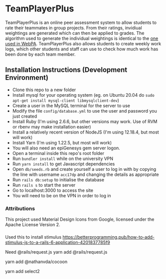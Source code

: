 # TeamPlayerPlus
TeamPlayerPlus is an online peer assessment system to allow students to rate their teammates in group projects. From their ratings, invidiual weightings are generated which can then be applied to grades. The algorithm used to generate the individual weightings is identical to the [one used in WebPA](http://webpaproject.com/webpa_wiki/index.php/The_Scoring_Algorithm). TeamPlayerPlus also allows students to create weekly work logs, which other students and staff can use to check how much work has been done by each team member.

## Installation Instructions (Development Environment)
- Clone this repo to a new folder
- Install mysql for your operating system (eg. on Ubuntu 20.04 do `sudo apt-get install mysql-client libmysqlclient-dev`)
- Create a user in the MySQL terminal for the server to use
- Modify the file `config/database.yml` to use the user and password you just created
- Install Ruby (I'm using 2.6.6, but other versions may work. Use of RVM or rbenv may make installation easier)
- Install a relatively recent version of NodeJS (I'm using 12.18.4, but most will work)
- Install Yarn (I'm using 1.22.5, but most will work)
- You will also need an epiGenesys gem server logon.
- Open a terminal inside this repo's root folder
- Run `bundler install` while on the university VPN
- Run `yarn install` to get Javascript dependencies
- Open `db/seeds.rb` and create yourself a user to log in with by copying the line with username `acc17dp` and changing the details as appropriate
- Run `rails db:setup` to initialise the database
- Run `rails s` to start the server
- Go to localhost:3000 to access the site
- You will need to be on the VPN in order to log in

### Attributions
This project used Material Design Icons from Google, licensed under the Apache License Version 2.

###
Used this to install stimulus
https://betterprogramming.pub/how-to-add-stimulus-js-to-a-rails-6-application-4201837785f9

Need @rails/request.js
yarn add @rails/request.js

yarn add @nathanvda/cocoon

yarn add select2